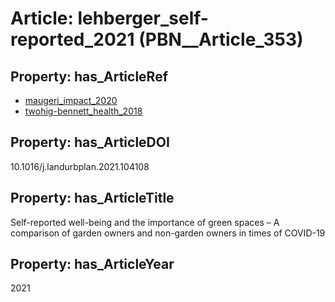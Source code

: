 # Article: __lehberger_self-reported_2021__ (PBN__Article_353)

## Property: has_ArticleRef

* [maugeri_impact_2020](../Article/PBN__Article_18)
* [twohig-bennett_health_2018](../Article/PBN__Article_50)

## Property: has_ArticleDOI

10.1016/j.landurbplan.2021.104108

## Property: has_ArticleTitle

Self-reported well-being and the importance of green spaces – A comparison of garden owners and non-garden owners in times of COVID-19

## Property: has_ArticleYear

2021

